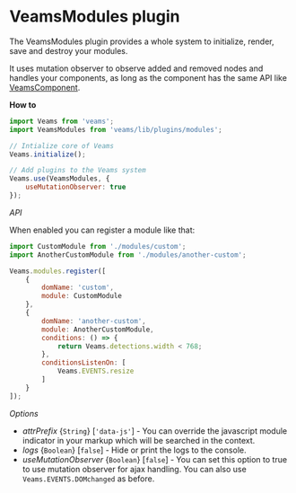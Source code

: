 # VeamsModules plugin

The VeamsModules plugin provides a whole system to initialize, render, save and destroy your modules.

It uses mutation observer to observe added and removed nodes and handles your components, as long as the component has the same API like [VeamsComponent](#veamscomponent).

__How to__

```js
import Veams from 'veams';
import VeamsModules from 'veams/lib/plugins/modules';

// Intialize core of Veams
Veams.initialize();

// Add plugins to the Veams system
Veams.use(VeamsModules, {
    useMutationObserver: true
});
```

_API_

When enabled you can register a module like that:

```js
import CustomModule from './modules/custom';
import AnotherCustomModule from './modules/another-custom';

Veams.modules.register([
	{
	    domName: 'custom',
	    module: CustomModule
    },
    {
    	domName: 'another-custom',
    	module: AnotherCustomModule,
    	conditions: () => {
        	return Veams.detections.width < 768;
        },
        conditionsListenOn: [
        	Veams.EVENTS.resize
        ]
    }
]);
```

_Options_

- _attrPrefix_ {`String`} [`'data-js'`] - You can override the javascript module indicator in your markup which will be searched in the context.
- _logs_ {`Boolean`} [`false`] - Hide or print the logs to the console.
- _useMutationObserver_ {`Boolean`} [`false`] - You can set this option to true to use mutation observer for ajax handling. You can also use `Veams.EVENTS.DOMchanged` as before.